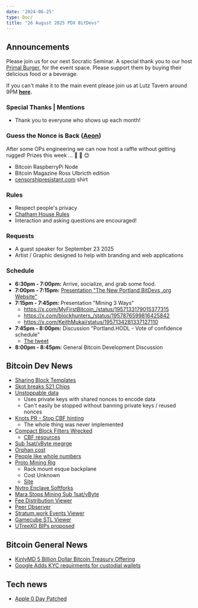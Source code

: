 ```yaml
---
date: '2024-06-25'
type: Doc/
title: "26 August 2025 PDX BitDevs"
---
```


## Announcements

Please join us for our next Socratic Seminar. A special thank you to our host <a href="https://dicksprimalburger.com/" data-no-summary>Primal Burger</a>, for the event space. Please support them by buying their delicious food or a beverage.

If you can't make it to the main event please join us at Lutz Tavern around 9PM **<a href="https://www.lutztavern.com/" data-no-summary>here</a>.**

### Special Thanks | Mentions
- Thank you to everyone who shows up each month!

### Guess the Nonce is Back ([Aeon](https://x.com/aeonBTC))
After some OPs engineering we can now host a raffle without getting rugged! Prizes this week ... 🎉 🎁 😊
  - Bitcoin RaspberryPi Node
  - Bitcoin Magazine Ross Ulbricth edition
  - [censorshipresistant.com](https://censorshipresistant.com/) shirt

### Rules
- Respect people's privacy
- [Chatham House Rules](https://www.chathamhouse.org/about-us/chatham-house-rule)
- Interaction and asking questions are encouraged!

### Requests
- A guest speaker for September 23 2025
- Artist / Graphic designed to help with branding and web applications

### Schedule
- **6:30pm - 7:00pm:** Arrive, socialize, and grab some food.
- **7:00pm - 7:15pm:** [Presentation "The New Portland BitDevs .org Website" ](https://portlandbitdevs.org/)
- **7:15pm - 7:45pm:** Presentation "Mining 3 Ways"
  - https://x.com/MyFirstBitcoin_/status/1957133179015377315
  - https://x.com/blockhunters_/status/1957876599816425842
  - https://x.com/KeithMukai/status/1957134281337127110
- **7:45pm - 8:00pm:** Discussion "Portland.HODL - Vote of confidence schedule"
  - [The tweet](https://x.com/LukeDashjr/status/1959068235678011739)
- **8:00pm - 8:45pm:** General Bitcoin Development Discussion

## Bitcoin Dev News
- [Sharing Block Templates](https://github.com/ajtowns/bips/blob/202508-sendtemplate/bip-ajtowns-sendtemplate.md)
- [Skot breaks S21 Chips](https://x.com/skot9000/status/1958527930058850576)
- [Unstoppable data](https://x.com/BitMEXResearch/status/1960328464008978669)
  - Uses private keys with shared nonces to encode data
  - Can't easily be stopped without banning private keys / reused nonces
- [Knots PR - Stop CBF hinting](https://github.com/bitcoinknots/bitcoin/pull/167)
  - The whole thing was never implemented
- [Compact Block Filters Wrecked](https://x.com/darosior/status/1952753869814976638)
  - [CBF resources](https://bitcoinops.org/en/topics/compact-block-filters/)
- [Sub 1sat/vByte megrge](https://github.com/bitcoin/bitcoin/pull/33106)
- [Orphan cost](https://x.com/OrangeSurfBTC/status/1958841902221885636)
- [People like whole numbers](https://x.com/OrangeSurfBTC/status/1958633489013649416)
- [Proto Mining Rig](https://x.com/protomining/status/1956325003282030738)
  - Rack mount esque backplane
  - Cost Unknown
  - [Site](https://proto.xyz/products/rig)
- [Nytro Enclave Softforks](https://delvingbitcoin.org/t/confidential-script-emulate-soft-forks-using-stateless-tees/1918)
- [Mara Stops Mining Sub 1sat/vByte](https://x.com/PortlandHODL/status/1958520763083825640)
- [Fee Distribution Viewer](https://mainnet.observer/charts/fees-feerate-bands-stacked/)
- [Peer Observer](https://b10c.me/projects/024-peer-observer/)
- [Stratum.work Events Viewer](https://x.com/boerst/status/1960362185659392150)
- [Gamecube STL Viewer](https://github.com/portlandhodl/gamecube_stl_viewer)
- [UTreeXO BIPs proposed](https://github.com/utreexo/biptreexo)

## Bitcoin General News
- [KinlyMD 5 Billion Dollar Bitcoin Treasury Offering](https://x.com/nakamoto/status/1960461088459526185)
- [Google Adds KYC requirments for custodial wallets](https://x.com/NewsFromGoogle/status/1955743865144795581)

## Tech news
- [Apple 0 Day Patched](https://thehackernews.com/2025/08/apple-patches-cve-2025-43300-zero-day.html)
